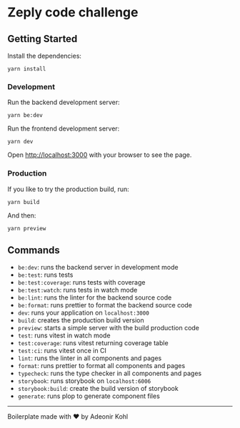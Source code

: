 # Zeply code challenge

## Getting Started

Install the dependencies:

```
yarn install
```

### Development

Run the backend development server:

```
yarn be:dev
```

Run the frontend development server:

```
yarn dev
```

Open [http://localhost:3000](http://localhost:3000) with your browser to see the page.

### Production

If you like to try the production build, run:

```
yarn build
```

And then:

```
yarn preview
```

## Commands

- `be:dev`: runs the backend server in development mode
- `be:test`: runs tests
- `be:test:coverage`: runs tests with coverage
- `be:test:watch`: runs tests in watch mode
- `be:lint`: runs the linter for the backend source code
- `be:format`: runs prettier to format the backend source code
- `dev`: runs your application on `localhost:3000`
- `build`: creates the production build version
- `preview`: starts a simple server with the build production code
- `test`: runs vitest in watch mode
- `test:coverage`: runs vitest returning coverage table
- `test:ci`: runs vitest once in CI
- `lint`: runs the linter in all components and pages
- `format`: runs prettier to format all components and pages
- `typecheck`: runs the type checker in all components and pages
- `storybook`: runs storybook on `localhost:6006`
- `storybook:build`: create the build version of storybook
- `generate`: runs plop to generate component files

---

Boilerplate made with ♥️ by Adeonir Kohl

